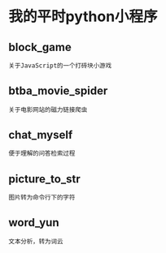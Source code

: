 # 我的平时python小程序

## block_game
```bash
关于JavaScript的一个打砖块小游戏
```

## btba_movie_spider
```bash
关于电影网站的磁力链接爬虫
```

## chat_myself
```bash
便于理解的问答检索过程
```

## picture_to_str
```bash
图片转为命令行下的字符
```

## word_yun
```bash
文本分析，转为词云
```